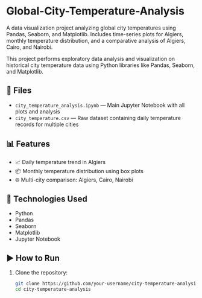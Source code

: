 # Global-City-Temperature-Analysis
A data visualization project analyzing global city temperatures using Pandas, Seaborn, and Matplotlib. Includes time-series plots for Algiers, monthly temperature distribution, and a comparative analysis of Algiers, Cairo, and Nairobi. 


This project performs exploratory data analysis and visualization on historical city temperature data using Python libraries like Pandas, Seaborn, and Matplotlib.

## 📁 Files

- `city_temperature_analysis.ipynb` — Main Jupyter Notebook with all plots and analysis
- `city_temperature.csv` — Raw dataset containing daily temperature records for multiple cities

## 📊 Features

- 📈 Daily temperature trend in Algiers
- 📦 Monthly temperature distribution using box plots
- 🌐 Multi-city comparison: Algiers, Cairo, Nairobi

## 🧪 Technologies Used

- Python
- Pandas
- Seaborn
- Matplotlib
- Jupyter Notebook

## ▶️ How to Run

1. Clone the repository:
   ```bash
   git clone https://github.com/your-username/city-temperature-analysis.git
   cd city-temperature-analysis


